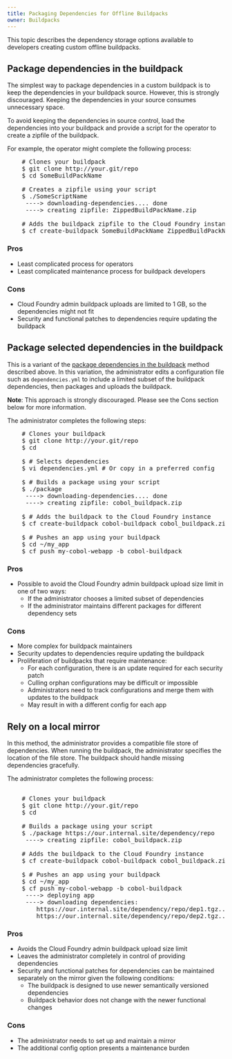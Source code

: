 ```yaml
---
title: Packaging Dependencies for Offline Buildpacks
owner: Buildpacks
---
```


<strong></strong>

This topic describes the dependency storage options available to developers creating custom offline buildpacks.

## <a id='package-directly'></a> Package dependencies in the buildpack ##

The simplest way to package dependencies in a custom buildpack is to keep the dependencies in your buildpack source. However, this is strongly discouraged. Keeping the dependencies in your source consumes unnecessary space.

To avoid keeping the dependencies in source control, load the dependencies into your buildpack and provide a script for the operator to create a zipfile of the buildpack.

For example, the operator might complete the following process:

<pre class='terminal'>
    # Clones your buildpack
    $ git clone http://your.git/repo
    $ cd SomeBuildPackName

    # Creates a zipfile using your script
    $ ./SomeScriptName
     ----> downloading-dependencies.... done
     ----> creating zipfile: ZippedBuildPackName.zip

    # Adds the buildpack zipfile to the Cloud Foundry instance
    $ cf create-buildpack SomeBuildPackName ZippedBuildPackName.zip 1
</pre>

### Pros ###

* Least complicated process for operators
* Least complicated maintenance process for buildpack developers

### Cons ###

* Cloud Foundry admin buildpack uploads are limited to 1 GB, so the dependencies might not fit
* Security and functional patches to dependencies require updating the buildpack


## <a id='package-selected'></a>Package selected dependencies in the buildpack ##

This is a variant of the [package dependencies in the buildpack](#package-directly) method described above. In this variation, the administrator edits a configuration file such as `dependencies.yml` to include a limited subset of the buildpack dependencies, then
packages and uploads the buildpack.

<p class="note"><strong>Note</strong>: This approach is strongly discouraged. Please see the Cons section below for more information.</p>

The administrator completes the following steps:

<pre class="terminal">
    # Clones your buildpack
    $ git clone http://your.git/repo
    $ cd <buildpack\_name>

    $ # Selects dependencies
    $ vi dependencies.yml # Or copy in a preferred config

    $ # Builds a package using your script
    $ ./package
     ----> downloading-dependencies.... done
     ----> creating zipfile: cobol_buildpack.zip

    $ # Adds the buildpack to the Cloud Foundry instance
    $ cf create-buildpack cobol-buildpack cobol_buildpack.zip 1

    $ # Pushes an app using your buildpack
    $ cd ~/my_app
    $ cf push my-cobol-webapp -b cobol-buildpack
</pre>

### Pros ###

* Possible to avoid the Cloud Foundry admin buildpack upload size limit in one of two ways:
  * If the administrator chooses a limited subset of dependencies
  * If the administrator maintains different packages for different dependency sets

### Cons ###

* More complex for buildpack maintainers
* Security updates to dependencies require updating the buildpack
* Proliferation of buildpacks that require maintenance:
  * For each configuration, there is an update required for each security patch
  * Culling orphan configurations may be difficult or impossible
  * Administrators need to track configurations and merge them with updates to the buildpack
  * May result in with a different config for each app

## <a id='package-local'></a>Rely on a local mirror ##

In this method, the administrator provides a compatible file store of dependencies. When running the buildpack, the administrator specifies the location of the file store. The buildpack should handle missing dependencies gracefully.

The administrator completes the following process:

<pre class="terminal">

    # Clones your buildpack
    $ git clone http://your.git/repo
    $ cd <buildpack\_name>

    # Builds a package using your script
    $ ./package https://our.internal.site/dependency/repo
     ----> creating zipfile: cobol_buildpack.zip

    # Adds the buildpack to the Cloud Foundry instance
    $ cf create-buildpack cobol-buildpack cobol_buildpack.zip 1

    $ # Pushes an app using your buildpack
    $ cd ~/my_app
    $ cf push my-cobol-webapp -b cobol-buildpack
     ----> deploying app
     ----> downloading dependencies:
        https://our.internal.site/dependency/repo/dep1.tgz.... done
        https://our.internal.site/dependency/repo/dep2.tgz.... WARNING: dependency not found!
</pre>

### Pros ###

* Avoids the Cloud Foundry admin buildpack upload size limit
* Leaves the administrator completely in control of providing dependencies
* Security and functional patches for dependencies can be maintained separately on the mirror given the following conditions:
  * The buildpack is designed to use newer semantically versioned dependencies
  * Buildpack behavior does not change with the newer functional changes

### Cons ###

* The administrator needs to set up and maintain a mirror
* The additional config option presents a maintenance burden
